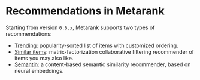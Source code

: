 # Recommendations in Metarank

Starting from version `0.6.x`, Metarank supports two types of recommendations:
* [Trending](recommendations/trending.md): popularity-sorted list of items with customized ordering.
* [Similar items](recommendations/similar.md): matrix-factorization collaborative filtering recommender of items you may also like. 
* [Semantin](recommendations/semantic.md): a content-based semantic similarity recommender, based on neural embeddings.